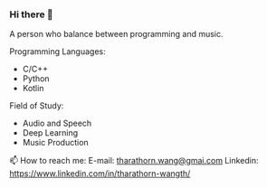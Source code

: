### Hi there 👋
A person who balance between programming and music. 

Programming Languages:
* C/C++ 
* Python
* Kotlin

Field of Study:
* Audio and Speech
* Deep Learning
* Music Production

📫 How to reach me: 
E-mail: tharathorn.wang@gmai.com
Linkedin: https://www.linkedin.com/in/tharathorn-wangth/
<!--
**Tharamac/Tharamac** is a ✨ _special_ ✨ repository because its `README.md` (this file) appears on your GitHub profile.

Here are some ideas to get you started:

- 🔭 I’m currently working on IIV as m
- 🌱 I’m currently learning C++ 
- 📫 How to reach me: ...
- 😄 Pronouns: ...
- ⚡ Fun fact: ...
-->
